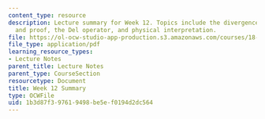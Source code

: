 ```yaml
---
content_type: resource
description: Lecture summary for Week 12. Topics include the divergence theorem, applications
  and proof, the Del operator, and physical interpretation.
file: https://ol-ocw-studio-app-production.s3.amazonaws.com/courses/18-02-multivariable-calculus-fall-2007/1b3d87f397619498be5ef0194d2dc564_lec_week12.pdf
file_type: application/pdf
learning_resource_types:
- Lecture Notes
parent_title: Lecture Notes
parent_type: CourseSection
resourcetype: Document
title: Week 12 Summary
type: OCWFile
uid: 1b3d87f3-9761-9498-be5e-f0194d2dc564
---
```

